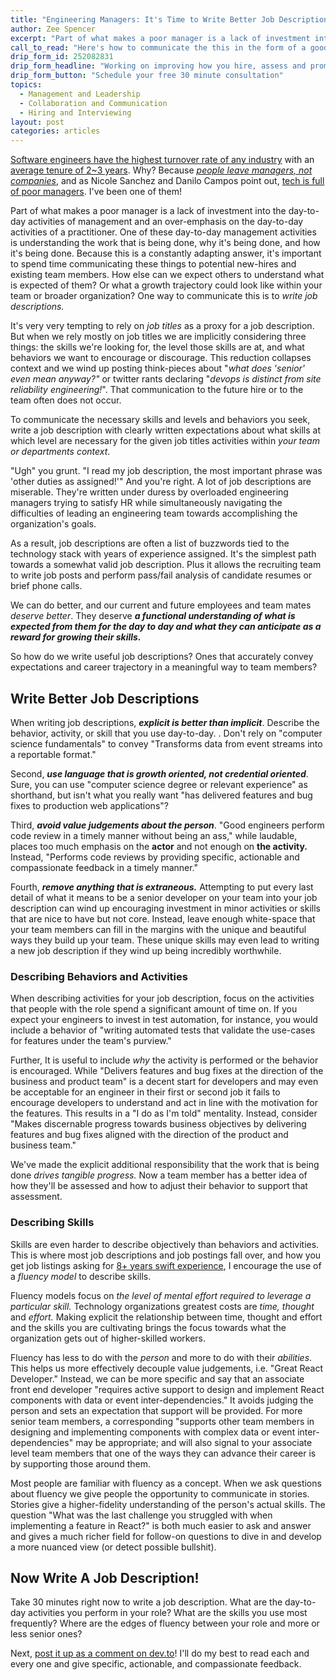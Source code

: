 ```yaml
---
title: "Engineering Managers: It's Time to Write Better Job Descriptions"
author: Zee Spencer
excerpt: "Part of what makes a poor manager is a lack of investment into the day-to-day activities of management and an over-emphasis on the day-to-day activities of a practitioner. One of these day-to-day management activities is understanding and describing the work that is being done, why it's being done, and how it's being done."
call_to_read: "Here's how to communicate the this in the form of a good job description."
drip_form_id: 252082831
drip_form_headline: "Working on improving how you hire, assess and promote as you grow your team? We offer executive and team coaching with an emphasis on building a practice of effective and equitable hiring techniques and professional development. We're happy to spend some time chatting with you about where you and your team are see if there's a way we can help."
drip_form_button: "Schedule your free 30 minute consultation"
topics:
  - Management and Leadership
  - Collaboration and Communication
  - Hiring and Interviewing
layout: post
categories: articles
---
```



[Software engineers have the highest turnover rate of any industry](https://www.techrepublic.com/article/software-had-the-highest-job-turnover-rate-of-any-industry-in-2017/) with an [average tenure of 2~3 years](http://blog.indeed.com/2017/04/03/silicon-valley-tech-job-migration/). Why? Because _[people leave managers, not companies](https://www.forbes.com/sites/victorlipman/2015/08/04/people-leave-managers-not-companies/#a564b7347a94)_, and as Nicole Sanchez and Danilo Campos point out, [tech is full of poor managers](https://twitter.com/nmsanchez/status/935654372276453376). I've been one of them!

Part of what makes a poor manager is a lack of investment into the day-to-day activities of management and an over-emphasis on the day-to-day activities of a practitioner. One of these day-to-day management activities is understanding the work that is being done, why it's being done, and how it's being done. Because this is a constantly adapting answer, it's important to spend time communicating these things to potential new-hires and existing team members. How else can we expect others to understand what is expected of them? Or what a growth trajectory could look like within your team or broader organization? One way to communicate this is to _write job descriptions._

It's very very tempting to rely on _job titles_ as a proxy for a job description. But when we rely mostly on job titles we are implicitly considering three things: the skills we're looking for, the level those skills are at, and what behaviors we want to encourage or discourage. This reduction collapses context and we wind up posting think-pieces about "_what does 'senior' even mean anyway?"_ or twitter rants declaring "_devops is distinct from site reliability engineering!_". That communication to the future hire or to the team often does not occur.

To communicate the necessary skills and levels and behaviors you seek, write a job description with clearly written expectations about what skills at which level are necessary for the given job titles activities within _your team or departments context_.

"Ugh" you grunt. "I read my job description, the most important phrase was 'other duties as assigned!'" And you're right. A lot of job descriptions are miserable. They're written under duress by overloaded engineering managers trying to satisfy HR while simultaneously navigating the difficulties of leading an engineering team towards accomplishing the organization's goals.

As a result, job descriptions are often a list of buzzwords tied to the technology stack with years of experience assigned. It's the simplest path towards a somewhat valid job description. Plus it allows the recruiting team to write job posts and perform pass/fail analysis of candidate resumes or brief phone calls.

We can do better, and our current and future employees and team mates _deserve better_. They deserve **_a functional understanding of what is expected from them for the day to day and what they can anticipate as a reward for growing their skills._**

So how do we write useful job descriptions? Ones that accurately convey expectations and career trajectory in a meaningful way to team members?


## Write Better Job Descriptions

When writing job descriptions, **_explicit is better than implicit_**. Describe the behavior, activity, or skill that you use day-to-day. . Don't rely on "computer science fundamentals" to convey "Transforms data from event streams into a reportable format."


Second, **_use language that is growth oriented, not credential oriented_**. Sure, you can use "computer science degree or relevant experience" as shorthand, but isn't what you really want "has delivered features and bug fixes to production web applications"?

Third, **_avoid value judgements about the person_**. "Good engineers perform code review in a timely manner without being an ass," while laudable, places too much emphasis on the **actor** and not enough on **the activity.** Instead, "Performs code reviews by providing specific, actionable and compassionate feedback in a timely manner."

Fourth, **_remove anything that is extraneous._** Attempting to put every last detail of what it means to be a senior developer on your team into your job description can wind up encouraging investment in minor activities or skills that are nice to have but not core. Instead, leave enough white-space that your team members can fill in the margins with the unique and beautiful ways they build up your team. These unique skills may even lead to writing a new job description if they wind up being incredibly worthwhile.


### Describing Behaviors and Activities

When describing activities for your job description, focus on the activities that people with the role spend a significant amount of time on. If you expect your engineers to invest in test automation, for instance, you would include a behavior of "writing automated tests that validate the use-cases for features under the team's purview."

Further, It is useful to include _why_ the activity is performed or the behavior is encouraged. While "Delivers features and bug fixes at the direction of the business and product team" is a decent start for developers and may even be acceptable for an engineer in their first or second job it fails to encourage developers to understand and act in line with the motivation for the features. This results in a "I do as I'm told" mentality. Instead, consider "Makes discernable progress towards business objectives by delivering features and bug fixes aligned with the direction of the product and business team."


We've made the explicit additional responsibility that the work that is being done _drives tangible progress._ Now a team member has a better idea of how they'll be assessed and how to adjust their behavior to support that assessment.


### Describing Skills

Skills are even harder to describe objectively than behaviors and activities. This is where most job descriptions and job postings fall over, and how you get job listings asking for [8+ years swift experience](https://twitter.com/kevinkaywho/status/898622008019124224), I encourage the use of a _fluency model_ to describe skills.

Fluency models focus on _the level of mental effort required to leverage a particular skill._ Technology organizations greatest costs are _time,_ _thought_ and _effort._ Making explicit the relationship between time, thought and effort and the skills you are cultivating brings the focus towards what the organization gets out of higher-skilled workers.

Fluency has less to do with the _person_ and more to do with their _abilities_. This helps us more effectively decouple value judgements, i.e. "Great React Developer." Instead, we can be more specific and say that an associate front end developer "requires active support to design and implement React components with data or event inter-dependencies." It avoids judging the person and sets an expectation that support will be provided. For more senior team members, a corresponding "supports other team members in designing and implementing components with complex data or event inter-dependencies" may be appropriate; and will also signal to your associate level team members that one of the ways they can advance their career is by supporting those around them.

Most people are familiar with fluency as a concept. When we ask questions about fluency we give people the opportunity to communicate in stories. Stories give a higher-fidelity understanding of the person's actual skills. The question "What was the last challenge you struggled with when implementing a feature in React?" is both much easier to ask and answer and gives a much richer field for follow-on questions to dive in and develop a more nuanced view (or detect possible bullshit).


## Now Write A Job Description!

Take 30 minutes right now to write a job description. What are the day-to-day activities you perform in your role? What are the skills you use most frequently? Where are the edges of fluency between your role and more or less senior ones?

Next, [post it up as a comment on dev.to](https://dev.to/cohere/engineering-managers-its-time-to-write-better-job-descriptions-1c26)! I'll do my best to read each and every one and give specific, actionable, and compassionate feedback.